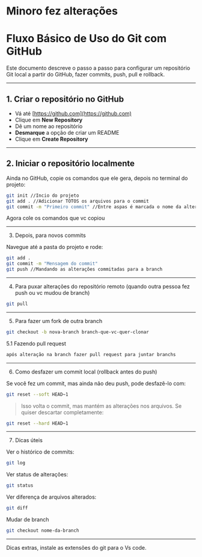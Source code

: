 
# Minoro fez alterações
# Fluxo Básico de Uso do Git com GitHub

Este documento descreve o passo a passo para configurar um repositório Git local a partir do GitHub, fazer commits, push, pull e rollback.

---

## 1. Criar o repositório no GitHub

- Vá até [https://github.com](https://github.com)
- Clique em **New Repository**
- Dê um nome ao repositório
- **Desmarque** a opção de criar um README
- Clique em **Create Repository**

---

## 2. Iniciar o repositório localmente

Ainda no GitHub, copie os comandos que ele gera, depois no terminal do projeto:

```bash
git init //Incio do projeto
git add . //Adicionar TOTOS os arquivos para o commit
git commit -m "Primeiro commit" //Entre aspas é marcada o nome da alteração NUNCA POR PUTARIA
```
Agora cole os comandos que vc copiou 


---

3. Depois, para novos commits

Navegue até a pasta do projeto e rode:
```bash
git add .
git commit -m "Mensagem do commit"
git push //Mandando as alterações commitadas para a branch
```

---

4. Para puxar alterações do repositório remoto (quando outra pessoa fez push ou vc mudou de branch)

```bash
git pull 
```

---
5. Para fazer um fork de outra branch

```bash
git checkout -b nova-branch branch-que-vc-quer-clonar
```
5.1 Fazendo pull request

```bash
após alteração na branch fazer pull request para juntar branchs
```

---
6. Como desfazer um commit local (rollback antes do push)

Se você fez um commit, mas ainda não deu push, pode desfazê-lo com:
```bash
git reset --soft HEAD~1
```
> Isso volta o commit, mas mantém as alterações nos arquivos. Se quiser descartar completamente:


```bash
git reset --hard HEAD~1
```

---

7. Dicas úteis

Ver o histórico de commits:

```bash
git log
```
Ver status de alterações:

```bash
git status
```
Ver diferença de arquivos alterados:

```bash
git diff
```

Mudar de branch
```bash
git checkout nome-da-branch
```

---

Dicas extras, instale as extensões do git para o Vs code.
